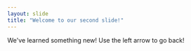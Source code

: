 ```yaml
---
layout: slide
title: "Welcome to our second slide!"
---
```

We've learned something new!
Use the left arrow to go back!
